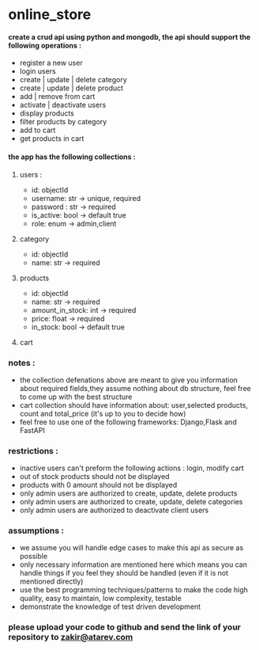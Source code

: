 # online_store
#### create a crud api using python and mongodb, the api should support the following operations : 
- register a new user
- login users 
- create | update | delete category
- create | update | delete product 
- add | remove from cart 
- activate | deactivate users 
- display products 
- filter products by category 
- add to cart 
- get products in cart 

#### the app has the following collections : 
1. users : 
    - id: objectId
    - username: str -> unique, required 
    - password : str -> required 
    - is_active: bool -> default true
    - role: enum -> admin,client 
    
2. category 
    - id: objectId
    - name: str -> required
    
3. products
    - id: objectId
    - name: str -> required 
    - amount_in_stock: int -> required 
    - price: float -> required
    - in_stock: bool -> default true 
    
4. cart 


### notes : 
- the collection defenations above are meant to give you information about required fields,they assume nothing about db structure, feel free to come up with the best structure 
- cart collection should have information about: user,selected products, count and total_price (it's up to you to decide how)
- feel free to use one of the following frameworks: Django,Flask and FastAPI

### restrictions : 
 - inactive users can't preform the following actions : login, modify cart
 - out of stock products should not be displayed 
 - products with 0 amount should not be displayed 
 - only admin users are authorized to create, update, delete products 
 - only admin users are authorized to create, update, delete categories 
 - only admin users are authorized to deactivate client users
 
### assumptions : 
 - we assume you will handle edge cases to make this api as secure as possible 
 - only necessary information are mentioned here which means you can handle things if you feel they should be handled (even if it is not mentioned directly)
 - use the best programming techniques/patterns to make the code high quality, easy to maintain, low complexity, testable
 - demonstrate the knowledge of test driven development

### please upload your code to github and send the link of your repository to zakir@atarev.com
 
    

